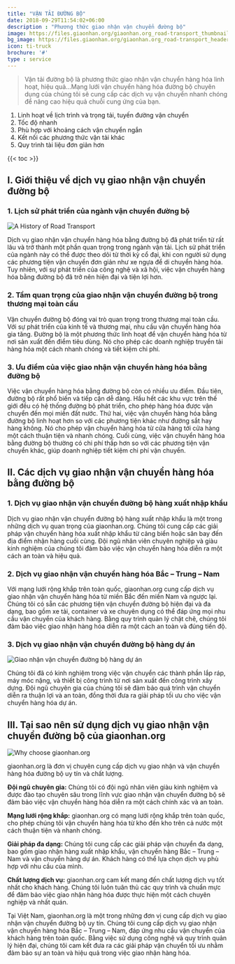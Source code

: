```yaml
---
title: "VẬN TẢI ĐƯỜNG BỘ"
date: 2018-09-29T11:54:02+06:00
description : "Phương thức giao nhận vận chuyển đường bộ"
image: https://files.giaonhan.org/giaonhan.org_road-transport_thumbnail.webp
bg_image: https://files.giaonhan.org/giaonhan.org_road-transport_header_img.webp
icon: ti-truck
brochure: '#'
type : service
---
```


>Vận tải đường bộ là phương thức giao nhận vận chuyển hàng hóa linh hoạt, hiệu quả...Mạng lưới vận chuyển hàng hóa đường bộ chuyên dụng của chúng tôi sẽ cung cấp các dịch vụ vận chuyển nhanh chóng để nâng cao hiệu quả chuỗi cung ứng của bạn.

1. Linh hoạt về lịch trình và trọng tải, tuyến đường vận chuyển
2. Tốc độ nhanh
3. Phù hợp với khoảng cách vận chuyển ngắn
4. Kết nối các phương thức vận tải khác
5. Quy trình tài liệu đơn giản hơn

{{< toc >}}

## I. Giới thiệu về dịch vụ giao nhận vận chuyển đường bộ

### 1. Lịch sử phát triển của ngành vận chuyển đường bộ

![A History of Road Transport](https://files.giaonhan.org/giaonhan.org_A-History-of-Road-Transport.webp)

Dịch vụ giao nhận vận chuyển hàng hóa bằng đường bộ đã phát triển từ rất lâu và trở thành một phần quan trọng trong ngành vận tải. Lịch sử phát triển của ngành này có thể được theo dõi từ thời kỳ cổ đại, khi con người sử dụng các phương tiện vận chuyển đơn giản như xe ngựa để di chuyển hàng hóa. Tuy nhiên, với sự phát triển của công nghệ và xã hội, việc vận chuyển hàng hóa bằng đường bộ đã trở nên hiện đại và tiện lợi hơn.

### 2. Tầm quan trọng của giao nhận vận chuyển đường bộ trong thương mại toàn cầu

Vận chuyển đường bộ đóng vai trò quan trọng trong thương mại toàn cầu. Với sự phát triển của kinh tế và thương mại, nhu cầu vận chuyển hàng hóa gia tăng. Đường bộ là một phương thức linh hoạt để vận chuyển hàng hóa từ nơi sản xuất đến điểm tiêu dùng. Nó cho phép các doanh nghiệp truyền tải hàng hóa một cách nhanh chóng và tiết kiệm chi phí.

### 3. Ưu điểm của việc giao nhận vận chuyển hàng hóa bằng đường bộ

Việc vận chuyển hàng hóa bằng đường bộ còn có nhiều ưu điểm. Đầu tiên, đường bộ rất phổ biến và tiếp cận dễ dàng. Hầu hết các khu vực trên thế giới đều có hệ thống đường bộ phát triển, cho phép hàng hóa được vận chuyển đến mọi miền đất nước. Thứ hai, việc vận chuyển hàng hóa bằng đường bộ linh hoạt hơn so với các phương tiện khác như đường sắt hay hàng không. Nó cho phép vận chuyển hàng hóa từ cửa hàng tới cửa hàng một cách thuận tiện và nhanh chóng. Cuối cùng, việc vận chuyển hàng hóa bằng đường bộ thường có chi phí thấp hơn so với các phương tiện vận chuyển khác, giúp doanh nghiệp tiết kiệm chi phí vận chuyển.

## II. Các dịch vụ giao nhận vận chuyển hàng hóa bằng đường bộ

### 1. Dịch vụ giao nhận vận chuyển đường bộ hàng xuất nhập khẩu

Dịch vụ giao nhận vận chuyển đường bộ hàng xuất nhập khẩu là một trong những dịch vụ quan trọng của giaonhan.org. Chúng tôi cung cấp các giải pháp vận chuyển hàng hóa xuất nhập khẩu từ cảng biển hoặc sân bay đến địa điểm nhận hàng cuối cùng. Đội ngũ nhân viên chuyên nghiệp và giàu kinh nghiệm của chúng tôi đảm bảo việc vận chuyển hàng hóa diễn ra một cách an toàn và hiệu quả.

### 2. Dịch vụ giao nhận vận chuyển hàng hóa Bắc – Trung – Nam

Với mạng lưới rộng khắp trên toàn quốc, giaonhan.org cung cấp dịch vụ giao nhận vận chuyển hàng hóa từ miền Bắc đến miền Nam và ngược lại. Chúng tôi có sẵn các phương tiện vận chuyển đường bộ hiện đại và đa dạng, bao gồm xe tải, container và xe chuyên dụng có thể đáp ứng mọi nhu cầu vận chuyển của khách hàng. Bằng quy trình quản lý chặt chẽ, chúng tôi đảm bảo việc giao nhận hàng hóa diễn ra một cách an toàn và đúng tiến độ.

### 3. Dịch vụ giao nhận vận chuyển đường bộ hàng dự án

![Giao nhận vận chuyển đường bộ hàng dự án](https://files.giaonhan.org/giaonhan.org_giao-nhan-duong-bo_hang-du-an.webp)

Chúng tôi đã có kinh nghiệm trong việc vận chuyển các thành phần lắp ráp, máy móc nặng, và thiết bị công trình từ nơi sản xuất đến công trình xây dựng. Đội ngũ chuyên gia của chúng tôi sẽ đảm bảo quá trình vận chuyển diễn ra thuận lợi và an toàn, đồng thời đưa ra giải pháp tối ưu cho việc vận chuyển hàng hóa dự án.

## III. Tại sao nên sử dụng dịch vụ giao nhận vận chuyển đường bộ của giaonhan.org

![Why choose giaonhan.org](https://files.giaonhan.org/giaonhan.org_why-choose-us.webp)

giaonhan.org là đơn vị chuyên cung cấp dịch vụ giao nhận và vận chuyển hàng hóa đường bộ uy tín và chất lượng.

**Đội ngũ chuyên gia:** Chúng tôi có đội ngũ nhân viên giàu kinh nghiệm và được đào tạo chuyên sâu trong lĩnh vực giao nhận vận chuyển đường bộ sẽ đảm bảo việc vận chuyển hàng hóa diễn ra một cách chính xác và an toàn.

**Mạng lưới rộng khắp:** giaonhan.org có mạng lưới rộng khắp trên toàn quốc, cho phép chúng tôi vận chuyển hàng hóa từ kho đến kho trên cả nước một cách thuận tiện và nhanh chóng.

**Giải pháp đa dạng:** Chúng tôi cung cấp các giải pháp vận chuyển đa dạng, bao gồm giao nhận hàng xuất nhập khẩu, vận chuyển hàng Bắc – Trung – Nam và vận chuyển hàng dự án. Khách hàng có thể lựa chọn dịch vụ phù hợp với nhu cầu của mình.

**Chất lượng dịch vụ:** giaonhan.org cam kết mang đến chất lượng dịch vụ tốt nhất cho khách hàng. Chúng tôi luôn tuân thủ các quy trình và chuẩn mực để đảm bảo việc giao nhận hàng hóa được thực hiện một cách chuyên nghiệp và nhất quán.

Tại Việt Nam, giaonhan.org là một trong những đơn vị cung cấp dịch vụ giao nhận vận chuyển đường bộ uy tín. Chúng tôi cung cấp dịch vụ giao nhận vận chuyển hàng hóa Bắc – Trung – Nam, đáp ứng nhu cầu vận chuyển của khách hàng trên toàn quốc. Bằng việc sử dụng công nghệ và quy trình quản lý hiện đại, chúng tôi cam kết đưa ra các giải pháp vận chuyển tối ưu nhằm đảm bảo sự an toàn và hiệu quả trong việc giao nhận hàng hóa.
